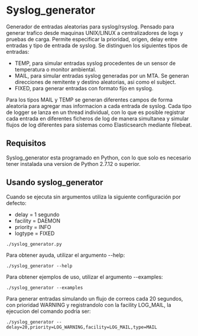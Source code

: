 # Syslog_generator

Generador de entradas aleatorias para syslog/rsyslog. Pensado para generar trafico desde maquinas UNIX/LINUX a centralizadores de logs y pruebas de carga. 
Permite especificar la prioridad, origen, delay entre entradas y tipo de entrada de syslog. Se distinguen los siguientes tipos de entradas:

* TEMP, para simular entradas syslog procedentes de un sensor de temperatura o monitor ambiental.
* MAIL, para simular entradas syslog generadas por un MTA. Se generan direcciones de remitente y destino aleatorias, asi como el subject.
* FIXED, para generar entradas con formato fijo en syslog.

Para los tipos MAIL y TEMP se generan diferentes campos de forma aleatoria para agregar mas informacion a cada entrada de syslog.
Cada tipo de logger se lanza en un thread individual, con lo que es posible registrar cada entrada en diferentes ficheros de log de manera simultanea y
simular flujos de log diferentes para sistemas como Elasticsearch mediante filebeat.

## Requisitos

Syslog_generator esta programado en Python, con lo que solo es necesario tener instalada una version de Python 2.7.12 o superior.

## Usando syslog_generator

Cuando se ejecuta sin argumentos utiliza la siguiente configuración por defecto:
* delay = 1 segundo
* facility = DAEMON
* priority = INFO
* logtype = FIXED

```
./syslog_generator.py
```
Para obtener ayuda, utilizar el argumento --help:

```
./syslog_generator --help
```
Para obtener ejemplos de uso, utilizar el argumento --examples:

```
./syslog_generator --examples
```
Para generar entradas simulando un flujo de correos cada 20 segundos, con prioridad WARNING y registrandolo con la facility LOG_MAIL, la ejecucion del comando podria ser:

```
./syslog_generator --delay=20,priority=LOG_WARNING,facility=LOG_MAIL,type=MAIL
```

